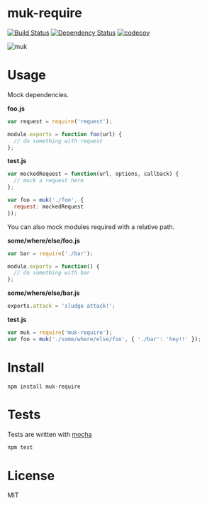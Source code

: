 # muk-require

[![Build Status](https://secure.travis-ci.org/fent/node-muk-require.svg)](http://travis-ci.org/fent/node-muk-require)
[![Dependency Status](https://david-dm.org/fent/node-muk-require.svg)](https://david-dm.org/fent/node-muk-require)
[![codecov](https://codecov.io/gh/fent/node-muk-require/branch/master/graph/badge.svg)](https://codecov.io/gh/fent/node-muk-require)

![muk](muk.gif)

# Usage

Mock dependencies.

**foo.js**
```js
var request = require('request');

module.exports = function foo(url) {
  // do something with request
};
```

**test.js**
```js
var mockedRequest = function(url, options, callback) {
  // mock a request here
};

var foo = muk('./foo', {
  request: mockedRequest
});
```

You can also mock modules required with a relative path.

**some/where/else/foo.js**
```js
var bar = require('./bar');

module.exports = function() {
  // do something with bar
};
```

**some/where/else/bar.js**
```js
exports.attack = 'sludge attack!';
```

**test.js**
```js
var muk = require('muk-require');
var foo = muk('./some/where/else/foo', { './bar': 'hey!!' });
```


# Install

    npm install muk-require


# Tests
Tests are written with [mocha](https://mochajs.org)

```bash
npm test
```

# License
MIT
